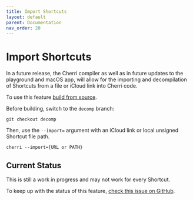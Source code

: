 ```yaml
---
title: Import Shortcuts
layout: default
parent: Documentation
nav_order: 20
---
```


# Import Shortcuts

In a future release, the Cherri compiler as well as in future updates to the playground and macOS app, will allow for the importing and decompilation of Shortcuts from a file or iCloud link into Cherri code.

To use this feature [build from source](/install#build-from-source).

Before building, switch to the `decomp` branch:

```console
git checkout decomp
```

Then, use the `--import=` argument with an iCloud link or local unsigned Shortcut file path.

```console
cherri --import={URL or PATH}
```

## Current Status

This is still a work in progress and may not work for every Shortcut.

To keep up with the status of this feature, [check this issue on GitHub](https://github.com/electrikmilk/cherri/issues/47).
